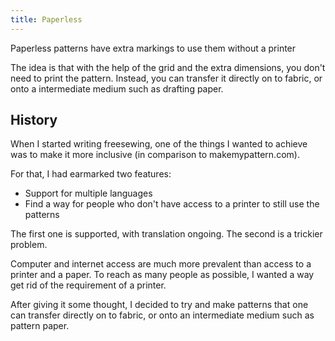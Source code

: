```yaml
---
title: Paperless
---
```


Paperless patterns have extra markings to use them without a printer

The idea is that with the help of the grid and the extra dimensions, 
you don't need to print the pattern. Instead, you can transfer it
directly on to fabric, or onto a intermediate medium such as drafting paper.

## History

When I started writing freesewing, one of the things I wanted to achieve 
was to make it more inclusive (in comparison to makemypattern.com).

For that, I had earmarked two features:

 - Support for multiple languages
 - Find a way for people who don't have access to a printer to still use the patterns

The first one is supported, with translation ongoing.
The second is a trickier problem. 

Computer and internet access are much more prevalent than access to a printer and a paper.
To reach as many people as possible, I wanted a way get rid of the requirement of a printer.

After giving it some thought, I decided to try and make patterns that one can 
transfer directly on to fabric, or onto an intermediate medium such as pattern paper.
